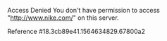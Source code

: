 Access Denied You don't have permission to access "http://www.nike.com/" on this server.

Reference #18.3cb89e41.1564634829.67800a2